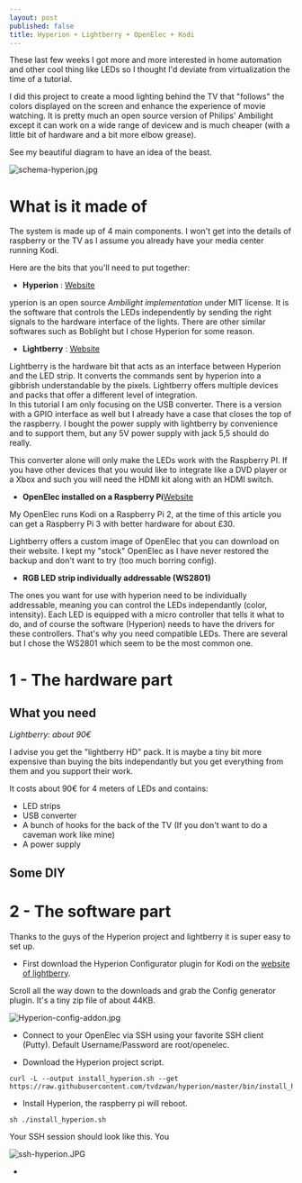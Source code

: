 ```yaml
---
layout: post
published: false
title: Hyperion + Lightberry + OpenElec + Kodi
---
```

These last few weeks I got more and more interested in home automation and other cool thing like LEDs so I thought I'd deviate from virtualization the time of a tutorial. 

I did this project to create a mood lighting behind the TV that "follows" the colors displayed on the screen and enhance the experience of movie watching. It is pretty much an open source version of Philips' Ambilight except it can work on a wide range of devicew and is much cheaper (with a little bit of hardware and a bit more elbow grease).

See my beautiful diagram to have an idea of the beast.

![schema-hyperion.jpg]({{site.baseurl}}/img/schema-hyperion.jpg)

# What is it made of

The system is made up of 4 main components.  I won't get into the details of raspberry or the TV as I assume you already have your media center running Kodi.

Here are the bits that you'll need to put together:

- **Hyperion** : [Website](https://hyperion-project.org/wiki/Main)

yperion is an open source _Ambilight implementation_ under MIT license. It is the software that controls the LEDs independently by sending the right signals to the hardware interface of the lights. There are other similar softwares such as Boblight but I chose Hyperion for some reason.

- **Lightberry** : [Website](http://lightberry.eu/)

Lightberry is the hardware bit that acts as an interface between Hyperion and the LED strip. It converts the commands sent by hyperion into a gibbrish understandable by the pixels. Lightberry offers multiple devices and packs that offer a different level of integration.  
In this tutorial I am only focusing on the USB converter. There is a version with a GPIO interface as well but I already have a case that closes the top of the raspberry. I bought the power supply with lightberry by convenience and to support them, but any 5V power supply with jack 5,5 should do really.

This converter alone will only make the LEDs work with the Raspberry PI. If you have other devices that you would like to integrate like a DVD player or a Xbox and such you will need the HDMI kit along with an HDMI switch.

- **OpenElec installed on a Raspberry Pi**[Website](http://openelec.tv/) 

My OpenElec runs Kodi on a Raspberry Pi 2, at the time of this article you can get a Raspberry Pi 3 with better hardware for about £30. 

Lightberry offers a custom image of OpenElec that you can download on their website. I kept my "stock" OpenElec as I have never restored the backup and don't want to try (too much borring config).

- **RGB LED strip individually addressable (WS2801)**

The ones you want for use with hyperion need to be individually addressable, meaning you can control the LEDs independantly (color, intensity). Each LED is equipped with a micro controller that tells it what to do, and of course the software (Hyperion) needs to have the drivers for these controllers. That's why you need compatible LEDs. There are several but I chose the WS2801 which seem to be the most common one.

# 1 - The hardware part

## What you need

_Lightberry: about 90€_

I advise you get the "lightberry HD" pack. It is maybe a tiny bit more expensive than buying the bits independantly but you get everything from them and you support their work.

It costs about 90€ for 4 meters of LEDs and contains:

- LED strips
- USB converter
- A bunch of hooks for the back of the TV (If you don't want to do a caveman work like mine)
- A power supply

## Some DIY

# 2 - The software part

Thanks to the guys of the Hyperion project and lightberry it is super easy to set up.

- First download the Hyperion Configurator plugin for Kodi on the [website of lightberry](http://lightberry.eu/).

Scroll all the way down to the downloads and grab the Config generator plugin. It's a tiny zip file of about 44KB.

![Hyperion-config-addon.jpg]({{site.baseurl}}/img/Hyperion-config-addon.jpg)

- Connect to your OpenElec via SSH using your favorite SSH client (Putty). Default Username/Password are root/openelec.

- Download the Hyperion project script.

```
curl -L --output install_hyperion.sh --get https://raw.githubusercontent.com/tvdzwan/hyperion/master/bin/install_hyperion.sh
```

- Install Hyperion, the raspberry pi will reboot.

```
sh ./install_hyperion.sh
```

Your SSH session should look like this. You 

![ssh-hyperion.JPG]({{site.baseurl}}/img/ssh-hyperion.JPG)

- 